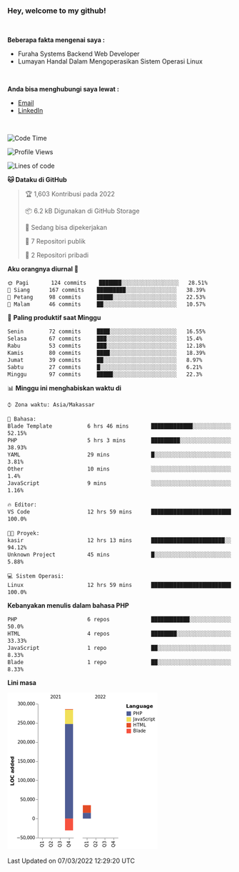 <h3>Hey, welcome to my github!</h3>

<br>

<p><strong>Beberapa fakta mengenai saya :</strong></p>

<ul>
  <li>Furaha Systems Backend Web Developer</li>
  <li>Lumayan Handal Dalam Mengoperasikan Sistem Operasi Linux</li>
</ul>

<br>

<p><strong>Anda bisa menghubungi saya lewat :</strong></p>

<ul>
  <li><a href="mailto:renaldiapriyanto419@gmail.com">Email</a></li>
  <li><a href="https://www.linkedin.com/in/renaldi-kadang-314314206/">LinkedIn</a></li>
</ul>

<br>

<!--START_SECTION:waka-->
![Code Time](http://img.shields.io/badge/Code%20Time-34%20hrs%2024%20mins-blue)

![Profile Views](http://img.shields.io/badge/Profil%20dilihat-17-blue)

![Lines of code](https://img.shields.io/badge/Sejak%20Hello%20World%20aku%20telah%20menulis-291%20Thousand%20baris%20kode-blue)

**🐱 Dataku di GitHub** 

> 🏆 1,603 Kontribusi pada 2022
 > 
> 📦 6.2 kB Digunakan di GitHub Storage 
 > 
> 💼 Sedang bisa dipekerjakan
 > 
> 📜 7 Repositori publik 
 > 
> 🔑 2 Repositori pribadi  
 > 
**Aku orangnya diurnal 🐤** 

```text
🌞 Pagi       124 commits    ███████░░░░░░░░░░░░░░░░░░   28.51% 
🌆 Siang      167 commits    █████████░░░░░░░░░░░░░░░░   38.39% 
🌃 Petang     98 commits     █████░░░░░░░░░░░░░░░░░░░░   22.53% 
🌙 Malam      46 commits     ██░░░░░░░░░░░░░░░░░░░░░░░   10.57%

```
📅 **Paling produktif saat Minggu** 

```text
Senin        72 commits     ████░░░░░░░░░░░░░░░░░░░░░   16.55% 
Selasa       67 commits     ███░░░░░░░░░░░░░░░░░░░░░░   15.4% 
Rabu         53 commits     ███░░░░░░░░░░░░░░░░░░░░░░   12.18% 
Kamis        80 commits     ████░░░░░░░░░░░░░░░░░░░░░   18.39% 
Jumat        39 commits     ██░░░░░░░░░░░░░░░░░░░░░░░   8.97% 
Sabtu        27 commits     █░░░░░░░░░░░░░░░░░░░░░░░░   6.21% 
Minggu       97 commits     █████░░░░░░░░░░░░░░░░░░░░   22.3%

```


📊 **Minggu ini menghabiskan waktu di** 

```text
⌚︎ Zona waktu: Asia/Makassar

💬 Bahasa: 
Blade Template           6 hrs 46 mins       █████████████░░░░░░░░░░░░   52.15% 
PHP                      5 hrs 3 mins        █████████░░░░░░░░░░░░░░░░   38.93% 
YAML                     29 mins             █░░░░░░░░░░░░░░░░░░░░░░░░   3.81% 
Other                    10 mins             ░░░░░░░░░░░░░░░░░░░░░░░░░   1.4% 
JavaScript               9 mins              ░░░░░░░░░░░░░░░░░░░░░░░░░   1.16%

🔥 Editor: 
VS Code                  12 hrs 59 mins      █████████████████████████   100.0%

🐱‍💻 Proyek: 
kasir                    12 hrs 13 mins      ███████████████████████░░   94.12% 
Unknown Project          45 mins             █░░░░░░░░░░░░░░░░░░░░░░░░   5.88%

💻 Sistem Operasi: 
Linux                    12 hrs 59 mins      █████████████████████████   100.0%

```

**Kebanyakan menulis dalam bahasa PHP** 

```text
PHP                      6 repos             ████████████░░░░░░░░░░░░░   50.0% 
HTML                     4 repos             ████████░░░░░░░░░░░░░░░░░   33.33% 
JavaScript               1 repo              ██░░░░░░░░░░░░░░░░░░░░░░░   8.33% 
Blade                    1 repo              ██░░░░░░░░░░░░░░░░░░░░░░░   8.33%

```


**Lini masa**

![Chart not found](https://raw.githubusercontent.com/Sylent-Sys/Sylent-Sys/main/charts/bar_graph.png) 


 Last Updated on 07/03/2022 12:29:20 UTC
<!--END_SECTION:waka-->
